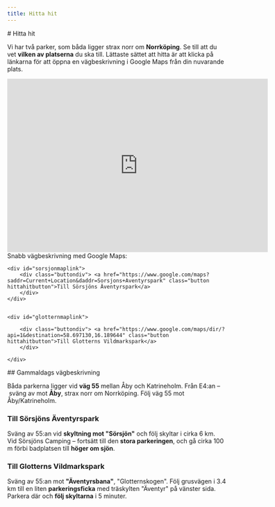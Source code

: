```yaml
---
title: Hitta hit
---
```


   <div id="hittahitintro" markdown="1">
# Hitta hit

Vi har två parker, som båda ligger strax norr om **Norrköping**. Se till att du vet **vilken av platserna** du ska till. Lättaste sättet att hitta är att klicka på länkarna för att öppna en vägbeskrivning i Google Maps från din nuvarande plats.
</div>

<div id="hittahitcontainer" class="mobilreverse">
    <div id="karta">
<iframe width="600px" height="400px" frameBorder="0" allowfullscreen   src="https://umap.openstreetmap.fr/en/map/aventyrsupplevelser_249961?scaleControl=false&miniMap=false&scrollWheelZoom=false&zoomControl=true&allowEdit=false&moreControl=false&searchControl=null&tilelayersControl=null&embedControl=null&datalayersControl=null&onLoadPanel=undefined&captionBar=false&fullscreenControl=true"></iframe>
</div>

<div id="mapslinks">
    
<div id="snabbvagbesk">
Snabb vägbeskrivning med Google Maps:
</div>

    <div id="sorsjonmaplink">
        <div class="buttondiv"> <a href="https://www.google.com/maps?saddr=Current+Location&daddr=Sorsjons+Aventyrspark" class="button hittahitbutton">Till Sörsjöns Äventyrspark</a>
        </div>
    </div>


    <div id="glotternmaplink">

        <div class="buttondiv"> <a href="https://www.google.com/maps/dir/?api=1&destination=58.697130,16.189644" class="button hittahitbutton">Till Glotterns Vildmarkspark</a>
        </div>
        
    </div>

</div>

</div>

<div id="gammaldags" markdown="1">
## Gammaldags vägbeskrivning

Båda parkerna ligger vid **väg 55** mellan Åby och Katrineholm. Från E4:an – sväng av mot **Åby**, strax norr om Norrköping. Följ väg 55 mot Åby/Katrineholm.  

### Till Sörsjöns Äventyrspark
 
Sväng av 55:an vid **skyltning mot "Sörsjön"** och följ skyltar i cirka 6 km. Vid Sörsjöns Camping – fortsätt till den **stora parkeringen**, och gå cirka 100 m förbi badplatsen till **höger om sjön**.  
  
### Till Glotterns Vildmarkspark
 
Sväng av 55:an mot **"Äventyrsbana"**, "Glotternskogen". Följ grusvägen i 3.4 km till en liten **parkeringsficka** med träskylten "Äventyr" på vänster sida. Parkera där och **följ skyltarna** i 5 minuter.  
</div>

  
       